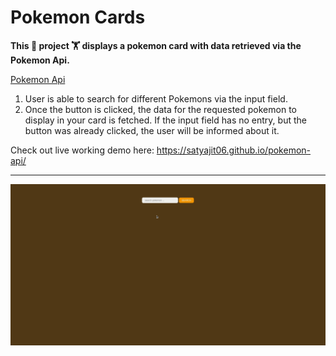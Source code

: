# Pokemon Cards

**This :cartwheeling: project :weight_lifting: displays a pokemon card with data retrieved via the Pokemon Api.**

[Pokemon Api](https://pokeapi.co/)

1. User is able to search for different Pokemons via the input field.
2. Once the button is clicked, the data for the requested pokemon to display in your card is fetched. If the input field has no entry, but the button was already clicked, the user will be informed about it.

Check out live working demo here: https://satyajit06.github.io/pokemon-api/

---

![](poke.gif)
